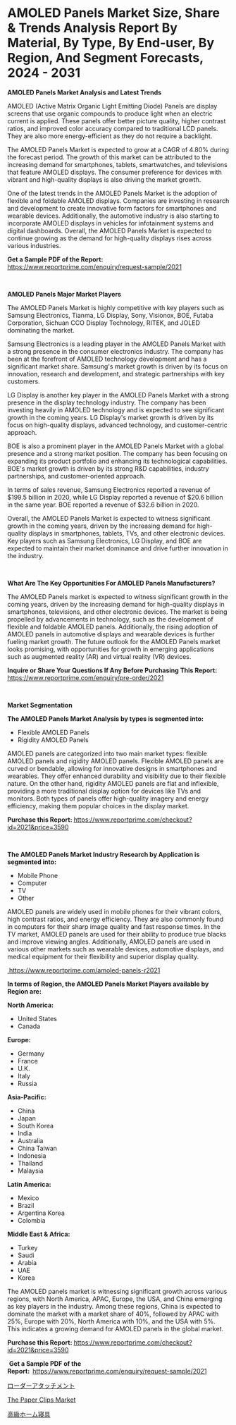 <p><h1>AMOLED Panels Market Size, Share & Trends Analysis Report By Material, By Type, By End-user, By Region, And Segment Forecasts, 2024 - 2031</h1></p><p><strong>AMOLED Panels Market Analysis and Latest Trends</strong></p>
<p><p>AMOLED (Active Matrix Organic Light Emitting Diode) Panels are display screens that use organic compounds to produce light when an electric current is applied. These panels offer better picture quality, higher contrast ratios, and improved color accuracy compared to traditional LCD panels. They are also more energy-efficient as they do not require a backlight.</p><p>The AMOLED Panels Market is expected to grow at a CAGR of 4.80% during the forecast period. The growth of this market can be attributed to the increasing demand for smartphones, tablets, smartwatches, and televisions that feature AMOLED displays. The consumer preference for devices with vibrant and high-quality displays is also driving the market growth.</p><p>One of the latest trends in the AMOLED Panels Market is the adoption of flexible and foldable AMOLED displays. Companies are investing in research and development to create innovative form factors for smartphones and wearable devices. Additionally, the automotive industry is also starting to incorporate AMOLED displays in vehicles for infotainment systems and digital dashboards. Overall, the AMOLED Panels Market is expected to continue growing as the demand for high-quality displays rises across various industries.</p></p>
<p><strong>Get a Sample PDF of the Report:&nbsp;</strong> <a href="https://www.reportprime.com/enquiry/request-sample/2021">https://www.reportprime.com/enquiry/request-sample/2021</a></p>
<p>&nbsp;</p>
<p><strong>AMOLED Panels Major Market Players</strong></p>
<p><p>The AMOLED Panels Market is highly competitive with key players such as Samsung Electronics, Tianma, LG Display, Sony, Visionox, BOE, Futaba Corporation, Sichuan CCO Display Technology, RITEK, and JOLED dominating the market. </p><p>Samsung Electronics is a leading player in the AMOLED Panels Market with a strong presence in the consumer electronics industry. The company has been at the forefront of AMOLED technology development and has a significant market share. Samsung's market growth is driven by its focus on innovation, research and development, and strategic partnerships with key customers.</p><p>LG Display is another key player in the AMOLED Panels Market with a strong presence in the display technology industry. The company has been investing heavily in AMOLED technology and is expected to see significant growth in the coming years. LG Display's market growth is driven by its focus on high-quality displays, advanced technology, and customer-centric approach.</p><p>BOE is also a prominent player in the AMOLED Panels Market with a global presence and a strong market position. The company has been focusing on expanding its product portfolio and enhancing its technological capabilities. BOE's market growth is driven by its strong R&D capabilities, industry partnerships, and customer-oriented approach.</p><p>In terms of sales revenue, Samsung Electronics reported a revenue of $199.5 billion in 2020, while LG Display reported a revenue of $20.6 billion in the same year. BOE reported a revenue of $32.6 billion in 2020.</p><p>Overall, the AMOLED Panels Market is expected to witness significant growth in the coming years, driven by the increasing demand for high-quality displays in smartphones, tablets, TVs, and other electronic devices. Key players such as Samsung Electronics, LG Display, and BOE are expected to maintain their market dominance and drive further innovation in the industry.</p></p>
<p>&nbsp;</p>
<p><strong>What Are The Key Opportunities For AMOLED Panels Manufacturers?</strong></p>
<p><p>The AMOLED Panels market is expected to witness significant growth in the coming years, driven by the increasing demand for high-quality displays in smartphones, televisions, and other electronic devices. The market is being propelled by advancements in technology, such as the development of flexible and foldable AMOLED panels. Additionally, the rising adoption of AMOLED panels in automotive displays and wearable devices is further fueling market growth. The future outlook for the AMOLED Panels market looks promising, with opportunities for growth in emerging applications such as augmented reality (AR) and virtual reality (VR) devices.</p></p>
<p><strong>Inquire or Share Your Questions If Any Before Purchasing This Report:</strong> <a href="https://www.reportprime.com/enquiry/pre-order/2021">https://www.reportprime.com/enquiry/pre-order/2021</a></p>
<p>&nbsp;</p>
<p><strong>Market Segmentation</strong></p>
<p><strong>The AMOLED Panels Market Analysis by types is segmented into:</strong></p>
<p><ul><li>Flexible AMOLED Panels</li><li>Rigidity AMOLED Panels</li></ul></p>
<p><p>AMOLED panels are categorized into two main market types: flexible AMOLED panels and rigidity AMOLED panels. Flexible AMOLED panels are curved or bendable, allowing for innovative designs in smartphones and wearables. They offer enhanced durability and visibility due to their flexible nature. On the other hand, rigidity AMOLED panels are flat and inflexible, providing a more traditional display option for devices like TVs and monitors. Both types of panels offer high-quality imagery and energy efficiency, making them popular choices in the display market.</p></p>
<p><strong>Purchase this Report:&nbsp;</strong><a href="https://www.reportprime.com/checkout?id=2021&price=3590">https://www.reportprime.com/checkout?id=2021&price=3590</a></p>
<p>&nbsp;</p>
<p><strong>The AMOLED Panels Market Industry Research by Application is segmented into:</strong></p>
<p><ul><li>Mobile Phone</li><li>Computer</li><li>TV</li><li>Other</li></ul></p>
<p><p>AMOLED panels are widely used in mobile phones for their vibrant colors, high contrast ratios, and energy efficiency. They are also commonly found in computers for their sharp image quality and fast response times. In the TV market, AMOLED panels are used for their ability to produce true blacks and improve viewing angles. Additionally, AMOLED panels are used in various other markets such as wearable devices, automotive displays, and medical equipment for their flexibility and superior display quality.</p></p>
<p><a href="https://www.reportprime.com/amoled-panels-r2021">&nbsp;https://www.reportprime.com/amoled-panels-r2021</a></p>
<p><strong>In terms of Region, the AMOLED Panels Market Players available by Region are:</strong></p>
<p>
    <p> <strong> North America: </strong>
        <ul>
            <li>United States</li>
            <li>Canada</li>
        </ul>
        </p> 
    <p> <strong> Europe: </strong>
        <ul>
            <li>Germany</li>
            <li>France</li>
            <li>U.K.</li>
            <li>Italy</li>
            <li>Russia</li>
        </ul>
        </p> 
    <p> <strong> Asia-Pacific: </strong>
        <ul>
            <li>China</li>
            <li>Japan</li>
            <li>South Korea</li>
            <li>India</li>
            <li>Australia</li>
            <li>China Taiwan</li>
            <li>Indonesia</li>
            <li>Thailand</li>
            <li>Malaysia</li>
        </ul>
        </p> 
    <p> <strong> Latin America: </strong>
        <ul>
            <li>Mexico</li>
            <li>Brazil</li>
            <li>Argentina Korea</li>
            <li>Colombia</li>
        </ul>
        </p> 
    <p> <strong> Middle East & Africa: </strong>
        <ul>
            <li>Turkey</li>
            <li>Saudi</li>
            <li>Arabia</li>
            <li>UAE</li>
            <li>Korea</li>
        </ul>
    </p>
    </p>
<p><p>The AMOLED panels market is witnessing significant growth across various regions, with North America, APAC, Europe, the USA, and China emerging as key players in the industry. Among these regions, China is expected to dominate the market with a market share of 40%, followed by APAC with 25%, Europe with 20%, North America with 10%, and the USA with 5%. This indicates a growing demand for AMOLED panels in the global market.</p></p>
<p><strong>Purchase this Report: </strong><a href="https://www.reportprime.com/checkout?id=2021&price=3590">https://www.reportprime.com/checkout?id=2021&price=3590</a></p>
<p>&nbsp;<strong>Get a Sample PDF of the Report:&nbsp;&nbsp;</strong><a href="https://www.reportprime.com/enquiry/request-sample/2021">https://www.reportprime.com/enquiry/request-sample/2021</a></p>
<p><strong></strong></p>
<p><p><a href="https://github.com/DwightHuels1/Market-Research-Report-List-1/blob/main/529790071876.md">ローダーアタッチメント</a></p><p><a href="https://issuu.com/reportprime-2/docs/the-paper-clips-market-size-2030.pptx">The Paper Clips Market</a></p><p><a href="https://github.com/tanyaali3/Market-Research-Report-List-1/blob/main/229670371875.md">高級ホーム寝具</a></p></p>